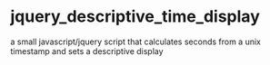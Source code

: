 # jquery_descriptive_time_display
a small javascript/jquery script that calculates seconds from a unix timestamp and sets a descriptive display
